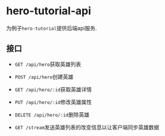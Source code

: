 # hero-tutorial-api

为例子`hero-tutorial`提供后端api服务.

## 接口

+ `GET /api/hero`获取英雄列表

+ `POST /api/hero`创建英雄

+ `GET /api/hero/:id`获取英雄详情

+ `PUT /api/hero/:id`修改英雄属性

+ `DELETE /api/hero/:id`删除英雄

+ `GET /stream`发送英雄列表的改变信息以让客户端同步英雄数据
